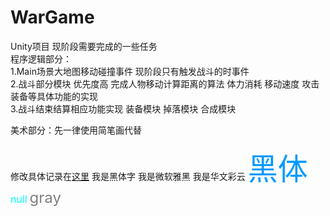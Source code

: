 # WarGame
Unity项目 
现阶段需要完成的一些任务  
程序逻辑部分：  
1.Main场景大地图移动碰撞事件 现阶段只有触发战斗的时事件  
2.战斗部分模块 优先度高 完成人物移动计算距离的算法 体力消耗 移动速度 攻击 装备等具体功能的实现  
3.战斗结束结算相应功能实现 装备模块 掉落模块 合成模块  

美术部分：先一律使用简笔画代替  

修改具体记录在[这里](https://github.com/Neptune0o0/WarGame/blob/master/Record.txt)
<font face="黑体">我是黑体字</font>
<font face="微软雅黑">我是微软雅黑</font>
<font face="STCAIYUN">我是华文彩云</font>
<font color=#0099ff size=12 face="黑体">黑体</font>
<font color=#00ffff size=3>null</font>
<font color=gray size=5>gray</font>

